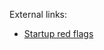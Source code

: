 External links:

* [Startup red flags](https://blog.usejournal.com/the-4-red-flags-i-missed-as-the-startup-imploded-around-me-be120dc390cb)
